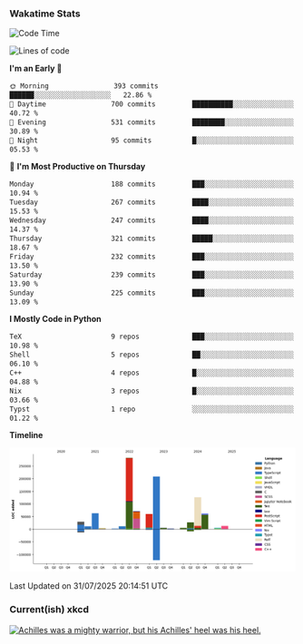 ### Wakatime Stats
<!--START_SECTION:waka-->
![Code Time](http://img.shields.io/badge/Code%20Time-3%2C337%20hrs%2030%20mins-blue)

![Lines of code](https://img.shields.io/badge/From%20Hello%20World%20I%27ve%20Written-987.8%20thousand%20lines%20of%20code-blue)

**I'm an Early 🐤** 

```text
🌞 Morning                393 commits         ██████░░░░░░░░░░░░░░░░░░░   22.86 % 
🌆 Daytime                700 commits         ██████████░░░░░░░░░░░░░░░   40.72 % 
🌃 Evening                531 commits         ████████░░░░░░░░░░░░░░░░░   30.89 % 
🌙 Night                  95 commits          █░░░░░░░░░░░░░░░░░░░░░░░░   05.53 % 
```
📅 **I'm Most Productive on Thursday** 

```text
Monday                   188 commits         ███░░░░░░░░░░░░░░░░░░░░░░   10.94 % 
Tuesday                  267 commits         ████░░░░░░░░░░░░░░░░░░░░░   15.53 % 
Wednesday                247 commits         ████░░░░░░░░░░░░░░░░░░░░░   14.37 % 
Thursday                 321 commits         █████░░░░░░░░░░░░░░░░░░░░   18.67 % 
Friday                   232 commits         ███░░░░░░░░░░░░░░░░░░░░░░   13.50 % 
Saturday                 239 commits         ███░░░░░░░░░░░░░░░░░░░░░░   13.90 % 
Sunday                   225 commits         ███░░░░░░░░░░░░░░░░░░░░░░   13.09 % 
```


**I Mostly Code in Python** 

```text
TeX                      9 repos             ███░░░░░░░░░░░░░░░░░░░░░░   10.98 % 
Shell                    5 repos             ██░░░░░░░░░░░░░░░░░░░░░░░   06.10 % 
C++                      4 repos             █░░░░░░░░░░░░░░░░░░░░░░░░   04.88 % 
Nix                      3 repos             █░░░░░░░░░░░░░░░░░░░░░░░░   03.66 % 
Typst                    1 repo              ░░░░░░░░░░░░░░░░░░░░░░░░░   01.22 % 
```



**Timeline**

![Lines of Code chart](https://raw.githubusercontent.com/joshuajeschek/joshuajeschek/main/assets/bar_graph.png)


 Last Updated on 31/07/2025 20:14:51 UTC
<!--END_SECTION:waka-->

### Current(ish) xkcd
<a id="xkcd-a" title="Achilles was a mighty warrior, but his Achilles' heel was his heel." href="https://www.xkcd.com" target="_blank">
        <img align="center" id="xkcd-img" src="https://imgs.xkcd.com/comics/canon.png" alt="Achilles was a mighty warrior, but his Achilles' heel was his heel." height=300 />
</a>
